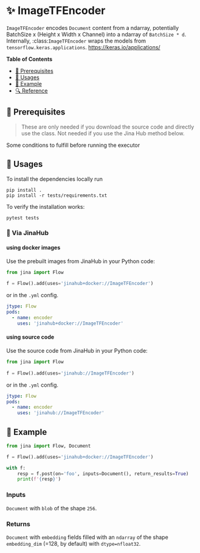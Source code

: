 # ✨ ImageTFEncoder

`ImageTFEncoder` encodes ``Document`` content from a ndarray, potentially BatchSize x (Height x Width x Channel) into a ndarray of `BatchSize * d`. Internally, :class:`ImageTFEncoder` wraps the models from `tensorflow.keras.applications`. https://keras.io/applications/


<!-- START doctoc generated TOC please keep comment here to allow auto update -->
<!-- DON'T EDIT THIS SECTION, INSTEAD RE-RUN doctoc TO UPDATE -->
**Table of Contents**

- [🌱 Prerequisites](#-prerequisites)
- [🚀 Usages](#-usages)
- [🎉️ Example](#%EF%B8%8F-example)
- [🔍️ Reference](#%EF%B8%8F-reference)

<!-- END doctoc generated TOC please keep comment here to allow auto update -->

## 🌱 Prerequisites


> These are only needed if you download the source code and directly use the class. Not needed if you use the Jina Hub method below.

Some conditions to fulfill before running the executor

## 🚀 Usages

To install the dependencies locally run 
```
pip install . 
pip install -r tests/requirements.txt
```
To verify the installation works:
```
pytest tests
```

### 🚚 Via JinaHub

#### using docker images
Use the prebuilt images from JinaHub in your Python code: 

```python
from jina import Flow
	
f = Flow().add(uses='jinahub+docker://ImageTFEncoder')
```

or in the `.yml` config.
	
```yaml
jtype: Flow
pods:
  - name: encoder
    uses: 'jinahub+docker://ImageTFEncoder'
```

#### using source code
Use the source code from JinaHub in your Python code:

```python
from jina import Flow
	
f = Flow().add(uses='jinahub://ImageTFEncoder')
```

or in the `.yml` config.

```yaml
jtype: Flow
pods:
  - name: encoder
    uses: 'jinahub://ImageTFEncoder'
```


## 🎉️ Example 


```python
from jina import Flow, Document

f = Flow().add(uses='jinahub+docker://ImageTFEncoder')

with f:
    resp = f.post(on='foo', inputs=Document(), return_results=True)
	print(f'{resp}')
```

### Inputs 

`Document` with `blob` of the shape `256`.

### Returns

`Document` with `embedding` fields filled with an `ndarray` of the shape `embedding_dim` (=128, by default) with `dtype=nfloat32`.
